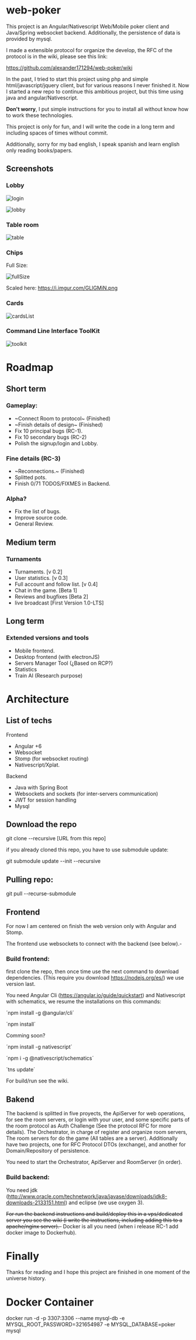 # web-poker

This project is an Angular/Nativescript Web/Mobile poker client and Java/Spring websocket backend. Additionally, the persistence of data is provided by mysql.

I made a extensible protocol for organize the develop, the RFC of the protocol is in the wiki, please see this link: 

https://github.com/alexander171294/web-poker/wiki

In the past, I tried to start this project using php and simple html/javascript/jquery client, but for various reasons I never finished it. Now I started a new repo to continue this ambitious project, but this time using java and angular/Nativescript.

**Don't worry**, I put simple instructions for you to install all without know how to work these technologies.

This project is only for fun, and I will write the code in a long term and including spaces of times without commit.

Additionally, sorry for my bad english, I speak spanish and learn english only reading books/papers.

## Screenshots

### Lobby

![login](https://i.imgur.com/EZ0442P.png)

![lobby](https://i.imgur.com/NLr5or2.png)

### Table room

![table](https://i.imgur.com/TBJU0wp.png)

### Chips

Full Size:

![fullSize](https://i.imgur.com/mVTPVQX.png)

Scaled here: https://i.imgur.com/GLlGMiN.png

### Cards

![cardsList](https://i.imgur.com/ScEeJ8W.png)

### Command Line Interface ToolKit

![toolkit](https://i.imgur.com/dr7rspE.png)

# Roadmap

## Short term

### Gameplay:

* ~Connect Room to protocol~ (Finished)
* ~Finish details of design~ (Finished)
* Fix 10 principal bugs (RC-1).
* Fix 10 secondary bugs (RC-2)
* Polish the signup/login and Lobby.

### Fine details (RC-3)

* ~Reconnections.~ (Finished)
* Splitted pots.
* Finish 0/71 TODOS/FIXMES in Backend.


### Alpha?

 * Fix the list of bugs.
 * Improve source code.
 * General Review.

## Medium term

### Turnaments

* Turnaments. [v 0.2]
* User statistics. [v 0.3]
* Full account and follow list. [v 0.4] 
* Chat in the game. [Beta 1]
* Reviews and bugfixes [Beta 2]
* live broadcast [First Version 1.0-LTS] 

## Long term

### Extended versions and tools

* Mobile frontend.
* Desktop frontend (with electronJS)
* Servers Manager Tool (¿Based on RCP?)
* Statistics
* Train AI (Research purpose) 

# Architecture

## List of techs

Frontend

* Angular +6
* Websocket
* Stomp (for websocket routing)
* Nativescript/Xplat.

Backend

* Java with Spring Boot
* Websockets and sockets (for inter-servers communication)
* JWT for session handling
* Mysql

## Download the repo

git clone --recursive [URL from this repo]

if you already cloned this repo, you have to use submodule update:

git submodule update --init --recursive

## Pulling repo:

git pull --recurse-submodule

## Frontend

For now I am centered on finish the web version only with Angular and Stomp.

The frontend use websockets to connect with the backend (see below).-

### Build frontend:

first clone the repo, then once time use the next command to download dependencies. (This require you download https://nodejs.org/es/) we use version last.

You need Angular Cli (https://angular.io/guide/quickstart) and Nativescript with schematics, we resume the installations on this commands:

´npm install -g @angular/cli´

´npm install´

Comming soon?

´npm install -g nativescript´

´npm i -g @nativescript/schematics´

´tns update´

For build/run see the wiki.

## Bakend

The backend is splitted in five proyects, the ApiServer for web operations, for see the room servers, or login with your user, and some specific parts of the room protocol as Auth Challenge (See the protocol RFC for more details). The Orchestrator, in charge of register and organize room servers, The room servers for do the game (All tables are a server). Additionally have two projects, one for RFC Protocol DTOs (exchange), and another for Domain/Repository of persistence.

You need to start the Orchestrator, ApiServer and RoomServer (in order).

### Build backend:

You need jdk (http://www.oracle.com/technetwork/java/javase/downloads/jdk8-downloads-2133151.html) and eclipse (we use oxygen 3).

~~For run the backend instructions and build/deploy this in a vps/dedicated server you see the wiki (i write the instructions, including adding this to a apache/nginx server).-~~ Docker is all you need (when i release RC-1 add docker image to Dockerhub).

# Finally

Thanks for reading and I hope this project are finished in one moment of the universe history.

# Docker Container 

docker run -d -p 3307:3306 --name mysql-db -e MYSQL_ROOT_PASSWORD=321654987 -e MYSQL_DATABASE=poker mysql 